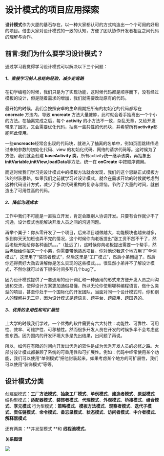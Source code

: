 # 设计模式的项目应用探索

**设计模式**作为大厦的基石存在，以一种大家都认可的方式构造出一个个可用的好用的项目。借由大家对设计模式的一致的认知，方便了团队协作开发者相互之间代码的理解与协作。

## 前言:我们为什么要学习设计模式？

通过学习我觉得学习设计模式可以解决以下三个问题：

##### 1、直接学习前人总结的经验，减少走弯路

在初学编程的时候，我们只是为了实现功能，这时候代码都是顺序而下，没有经过模板的设计，但是随着需求的增加，我们就需要改动原有的代码。

最开始的时候，我们会按照安卓的生命周期把所有的初始化的代码都写在 **oncreate** 方法内，导致 **oncreate** 方法大量臃肿，此时就会着手抽离出一个个小的方法。在抽离完成之后，每个 **activity** 的小方法不一致，杂乱无章，又给开发带来了困扰，又会需要优化代码，抽离一些共性的代码块，并希望所有**activity**都能照此使用。

一些**oncreacte**经常会出现的代码块，就进入了抽离的名单中，例如页面跳转传递过来的参数的初始化代码、view 的初始化代码、网络的请求代码等。这时候为了方便，我们就会创建 **baseActivity** 类，所有activity统一继承该类，再抽象出**initVariable**,**initView**,**loadData**等方法，统一在 **onCreate** 中按顺序调用。

而这时候我们学习完设计模式中的模板方法就会发现，我们的这个思路正式模板方法的封装思路，如果我们之前就学习过设计模式，就会在需求开始的时候就考虑到这种代码设计方式，减少了多次代码重构的复杂与烦恼。节约了大量的时间，就创造出了可用性高的代码。

##### 2、降低沟通成本

工作中我们不可能是一直独立开发，肯定会跟别人协调开发。只要有合作就少不了沟通，设计模式也能解决开发人员之间的沟通问题。

再举个栗子：你从零开发了一个项目，后来项目越做越大，功能模块也越来越多，多到你天天加班也弄不完的情况，这个时候你向老板提出“涨工资不然不干了，然后老板开始给你各种画饼。。。”（扯远了），这时候你向老板提出需要一个帮手，然后老板给你招来一个小弟，你需要带他熟悉项目，你对他说我这个地方用了“单例模式”，这里用了“装饰者模式”，然后这里是“工厂模式”，然后小弟懵逼了。然后你还得费好大劲去讲解你是怎么实现的这些模式。。。很显然小弟并不了解设计模式，不然你就可以省下很多时间多写几个bug了。

因为设计模式提供了一套通用的设计词汇和一种通用的形式来方便开发人员之间沟通和交流，使得设计方案更加通俗易懂，所以无论你使用哪种编程语言，做什么类型的项目，甚至你处于一个国际化的开发团队，当面对同一个设计模式时，你和别人的理解并无二异，因为设计模式是跨语言、跨平台、跨应用、跨国界的。

##### 3、优秀的复用性和可扩展性

上大学的时候我们学过，一个优秀的软件需要有六大特性：功能性、可靠性、可用性、效率、可维护性、可移植性。然而很多开发人员在开发的时候多半不会考虑这些东西。因为国内的开发环境大多是先出结果，出问题了再说。

所以，如何在有限的时间内开发出优秀的软件是成为优秀开发人员的必修之路。大部分设计模式都兼顾了系统的可重用性和可扩展性。例如：代码中经常使用某个功能，我们可以使用“单例模式”把他封装起来，如果考虑某个地方的可扩展性，我们可以使用“装饰模式”等等。



## 设计模式分类

创建型模式：**工厂方法模式**、**抽象工厂模式**、**单例模式**、**建造者模式**、**原型模式**
结构型模式：**适配器模式**、**装饰者模式**、**代理模式**、**外观模式**、**桥接模式**、**组合模式**、**享元模式**
行为型模式：**策略模式**、**模板方法模式**、**观察者模式**、**迭代子模式**、**责任链模式**、**命令模式**、**备忘录模式**、**状态模式**、**访问者模式**、**中介者模式**、**解释器模式**

还有两类：**并发型模式 **和 **线程池模式**。

**关系图谱**

![](https://ws3.sinaimg.cn/large/006tNc79ly1g1wg53nxzpj30l50pe77h.jpg)